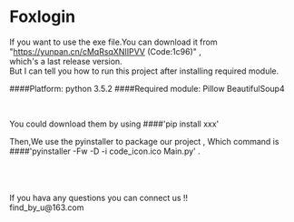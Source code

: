 Foxlogin
===
If you want to use the exe file.You can download it from "https://yunpan.cn/cMqRsqXNIIPVV (Code:1c96)" , </br>
which's a last release version.</br>
But I can tell you how to run this project after installing required module.</br>

####Platform:
	python 3.5.2
####Required module:
    Pillow
	BeautifulSoup4

</br>

You could download them by using 
####'pip install xxx'

Then,We use the pyinstaller to package our project , Which command is 
####'pyinstaller -Fw -D -i code_icon.ico Main.py' .

</br>
</br>
</br>
If you hava any questions you can connect us !! 
</br>
find_by_u@163.com

